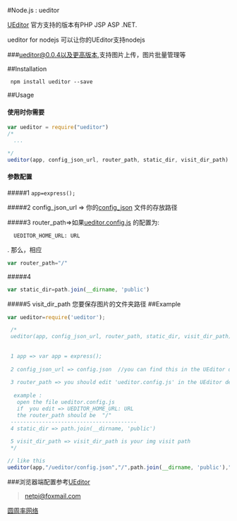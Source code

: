 #Node.js : ueditor



[UEditor](https://github.com/fex-team/ueditor) 官方支持的版本有PHP JSP ASP .NET.

ueditor for nodejs 可以让你的UEditor支持nodejs 


###ueditor@0.0.4以及更高版本,支持图片上传，图片批量管理等

##Installation

```
 npm install ueditor --save

```

##Usage

#### 使用时你需要
```javascript
var ueditor = require("ueditor")
/*
  ...

*/
ueditor(app, config_json_url, router_path, static_dir, visit_dir_path)

```
#### 参数配置


#####1 ``` app=express(); ```


#####2 config_json_url => 你的[config_json](https://github.com/netpi/ueditor-1/blob/dev-1.5.0/php/config.json) 文件的存放路径


#####3 router_path=>如果[ueditor.config.js](https://github.com/netpi/ueditor-1/blob/dev-1.5.0/ueditor.config.js)  的配置为:
```
  UEDITOR_HOME_URL: URL
``` 
. 那么，相应
```javascript
var router_path="/"

```
  
#####4 
```javascript 
var static_dir=path.join(__dirname, 'public')
```

#####5 visit_dir_path 您要保存图片的文件夹路径
##Example
```javascript
var ueditor=require('ueditor');

 /*
 ueditor(app, config_json_url, router_path, static_dir, visit_dir_path)
 
 
 1 app => var app = express();
 
 2 config_json_url => config.json  //you can find this in the UEditor demo
 
 3 router_path => you should edit 'ueditor.config.js' in the UEditor demo
 
  example : 
   open the file ueditor.config.js
   if  you edit => UEDITOR_HOME_URL: URL
   the router_path should be  "/"
 ----------------------------------------
 4 static_dir => path.join(__dirname, 'public')
 
 5 visit_dir_path => visit_dir_path is your img visit path 
 */

// like this
ueditor(app,"/ueditor/config.json","/",path.join(__dirname, 'public'),"/upload")

```
###浏览器端配置参考[UEditor](https://github.com/fex-team/ueditor)
>netpi@foxmail.com

[圆周率网络](http://i-pi.cc)
